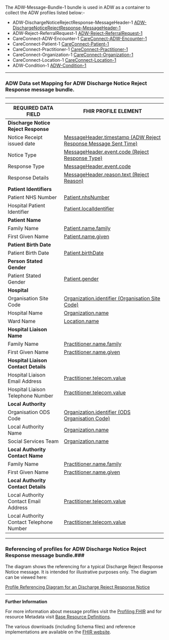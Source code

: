 
The ADW-Message-Bundle-1 bundle is used in ADW as a container to collect the ADW profiles listed below:- 

- ADW-DischargeNoticeRejectResponse-MessageHeader-1 [ADW-DischargeNoticeRejectResponse-MessageHeader-1]
- ADW-Reject-ReferralRequest-1 [ADW-Reject-ReferralRequest-1]
- CareConnect-ADW-Encounter-1 [CareConnect-ADW-Encounter-1]
- CareConnect-Patient-1 [CareConnect-Patient-1]
- CareConnect-Practitioner-1 [CareConnect-Practitioner-1]
- CareConnect-Organization-1 [CareConnect-Organization-1]
- CareConnect-Location-1 [CareConnect-Location-1]
- ADW-Condition-1 [ADW-Condition-1]

----------

[ADW-Message-DischargeNoticeRejectResponse-1-Ex01]: ../Examples/Profile.ADW-DischargeNoticeRejectResponse/ADW-Message-DischargeNoticeRejectResponse-1-Ex01.xml

[ADW-Message-DischargeNoticeRejectResponse-1-Ex02]: ../Examples/Profile.ADW-DischargeNoticeRejectResponse/ADW-Message-DischargeNoticeRejectResponse-1-Ex02.xml


###  ADW Data set Mapping for ADW Discharge Notice Reject Response message bundle. ###


----------

| REQUIRED DATA FIELD                      | FHIR PROFILE ELEMENT                              |
|------------------------------------------|---------------------------------------------------|
| **Discharge  Notice Reject Response**    |                                                   |
| Notice Receipt issued date               | [MessageHeader.timestamp (ADW Reject Response Message Sent Time)]                        |
| Notice Type                              | [MessageHeader.event.code (Reject Response Type)]                                     |
| Response Type                            | [MessageHeader.event.code]                                    |
| Response Details                         | [MessageHeader.reason.text (Reject Reason)]                                       |
| **Patient Identifiers**                  |                                                   |
| Patient NHS Number                       | [Patient.nhsNumber]                          |                              
| Hospital Patient Identifier              | [Patient.localIdentifier]            |
| **Patient Name**                         |                                                  |
| Family Name                              | [Patient.name.family]                                     |
| First Given Name                         | [Patient.name.given]                                       |
| **Patient Birth Date**                   |                                                  |
| Patient Birth Date                       | [Patient.birthDate]                                      |
| **Person Stated Gender**                 |                                                  |
| Patient Stated Gender                    | [Patient.gender]                                         |
| **Hospital**                             |                                                  |
| Organisation Site Code                   | [Organization.identifier (Organisation Site Code)]             |
| Hospital Name                            | [Organization.name]                                |
| Ward Name                                | [Location.name]                                     |
| **Hospital Liaison Name**                |                                                  |
| Family Name                              | [Practitioner.name.family]                                  |
| First Given Name                         | [Practitioner.name.given]                         |
| **Hospital Liaison Contact Details**     |                                                  |
| Hospital Liaison Email Address           | [Practitioner.telecom.value]               |
| Hospital Liaison Telephone Number        | [Practitioner.telecom.value]                            |
| **Local Authority**                      |                                                  |
| Organisation ODS Code                    | [Organization.identifier (ODS Organisation Code)]               |
| Local Authority Name                     | [Organization.name]                         |
| Social Services Team                     | [Organization.name] 
| **Local Authority Contact Name**         |                                                   |
| Family Name                              | [Practitioner.name.family]                                  |
| First Given Name                         | [Practitioner.name.given]                                  |
| **Local Authority Contact Details**      |                                                   |
| Local Authority Contact Email Address    | [Practitioner.telecom.value]                            |
| Local Authority Contact Telephone Number | [Practitioner.telecom.value]                    |

[ADW-DischargeNoticeRejectResponse-MessageHeader-1]: adw-dischargenoticerejectresponse-messageheader-1.html
[ADW-Reject-ReferralRequest-1]: adw-reject-referralrequest-1.html
[CareConnect-Patient-1]: careconnect-patient-1.html
[CareConnect-Practitioner-1]: careconnect-practitioner-1.html
[CareConnect-Organization-1]: careconnect-organization-1.html
[CareConnect-ADW-Encounter-1]: careconnect-adw-encounter-1.html
[CareConnect-Organization-1]: careconnect-organization-1.html
[CareConnect-Location-1]: careconnect-location-1.html
[ADW-Condition-1]: adw-condition-1.html


[MessageHeader.timestamp (ADW Reject Response Message Sent Time)]: adw-dischargenoticerejectresponse-messageheader-1-dict.html#MessageHeader.ADW%20Reject%20Response%20Message%20Sent%20Time
[MessageHeader.event.code (Reject Response Type)]: adw-dischargenoticerejectresponse-messageheader-1-dict.html#MessageHeader.event.Reject%20Response%20Type
[MessageHeader.event.code]: adw-dischargenoticerejectresponse-messageheader-1-dict.html#MessageHeader.event.Reject%20Response%20Type
[MessageHeader.reason.text (Reject Reason)]: adw-dischargenoticerejectresponse-messageheader-1-dict.html#MessageHeader.reason.Reject%20Reason%20Details
[Patient.nhsNumber]: careconnect-patient-1-dict.html#Patient.nhsNumber
[Patient.localIdentifier]: careconnect-patient-1-dict.html#Patient.localIdentifier
[Patient.identifier.nhsNumberVerificationStatus]: careconnect-patient-1-dict.html#Patient.identifier.NHS%20Number%20Status%20Indicator  
[Patient.name.family]: careconnect-patient-1-dict.html#Patient.name.family
[Patient.name.given]: careconnect-patient-1-dict.html#Patient.name.given
[Patient.birthDate]: careconnect-patient-1-dict.html#Patient.birthDate
[Patient.gender]: careconnect-patient-1-dict.html#Patient.gender
[Organization.identifier (Organisation Site Code)]: careconnect-organization-1-dict.html#Organization.ODS%20Site%20Code
[Organization.name]: careconnect-organization-1-dict.html#Organization.name
[Location.name]: careconnect-location-1-dict.html#Location.name
[Organization.identifier.value (ODS Site Code)]: careconnect-organization-1-dict.html#Organization.identifier.value
[Organization.name]: careconnect-organization-1-dict.html#Organization.name
[Location.name]: careconnect-organization-1-dict.html#Organization.name
[Practitioner.name.family]: careconnect-practitioner-1-dict.html#Practitioner.name.family
[Practitioner.name.given]: careconnect-practitioner-1-dict.html#Practitioner.name.given
[Practitioner.telecom.value]: careconnect-practitioner-1-dict.html#Practitioner.telecom.value
[Practitioner.telecom.value]: careconnect-practitioner-1-dict.html#Practitioner.telecom.value
[Organization.identifier (ODS Organisation Code)]: careconnect-organization-1-dict.html#Organization.ODS%20Organisation%20Code
[Organization.name]: careconnect-organization-1-dict.html#Organization.name
[Organization.name]: careconnect-organization-1-dict.html#Organization.name
[Practitioner.name.family]: careconnect-practitioner-1-dict.html#Practitioner.name.family
[Practitioner.name.given]: careconnect-practitioner-1-dict.html#Practitioner.name.given
[Practitioner.telecom.value]: careconnect-practitioner-1-dict.html#Practitioner.telecom.value
[Practitioner.telecom.value]: careconnect-practitioner-1-dict.html#Practitioner.telecom.value


----------


### Referencing of profiles for ADW Discharge Notice Reject Response message bundle.###

The diagram shows the referencing for a typical Discharge Reject Response Notice message. It is intended for illustrative purposes only. The diagram can be viewed here:

[Profile Referencing Diagram for an Discharge Reject Response Notice](../Profile.ADW-DischargeNoticeRejectResponse/MessageReferencing4.png)

----------


**Further Information**

For more information about message profiles visit the [Profiling FHIR] and for resource Metadata visit [Base Resource Definitions].

The various downloads (including Schema files) and reference implementations are available on the [FHIR website].

[Profiling FHIR]: http://hl7.org/fhir/DSTU2/profiling.html
[FHIR website]: http://hl7.org/fhir/DSTU2/index.html
[Base Resource Definitions]: http://hl7.org/fhir/DSTU2/resource.html
 
